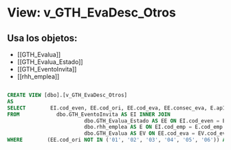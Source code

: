 # View: v_GTH_EvaDesc_Otros

## Usa los objetos:
- [[GTH_Evalua]]
- [[GTH_Evalua_Estado]]
- [[GTH_EventoInvita]]
- [[rhh_emplea]]

```sql

CREATE VIEW [dbo].[v_GTH_EvaDesc_Otros]
AS
SELECT        EI.cod_even, EE.cod_ori, EE.cod_eva, EE.consec_eva, E.ap1_emp, E.ap2_emp, E.nom_emp, EI.cod_emp
FROM            dbo.GTH_EventoInvita AS EI INNER JOIN
                         dbo.GTH_Evalua_Estado AS EE ON EI.cod_even = EE.codigo INNER JOIN
                         dbo.rhh_emplea AS E ON EI.cod_emp = E.cod_emp INNER JOIN
                         dbo.GTH_Evalua AS EV ON EE.cod_eva = EV.cod_eva AND EE.cod_eva = EV.cod_eva
WHERE        (EE.cod_ori NOT IN ('01', '02', '03', '04', '05', '06')) AND (EI.ind_asis = 1)


```
